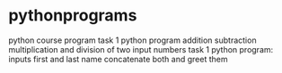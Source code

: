 # pythonprograms
python course program 
task 1 python program addition subtraction multiplication and division of two input numbers
task 1 python program: inputs first and last name concatenate both and greet them

